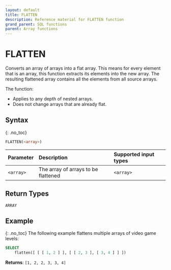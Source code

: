 ```yaml
---
layout: default
title: FLATTEN
description: Reference material for FLATTEN function
grand_parent: SQL functions
parent: Array functions
---
```


# FLATTEN

Converts an array of arrays into a flat array. This means for every element that is an array, this function extracts its elements into the new array. The resulting flattened array contains all the elements from all source arrays.

The function:

* Applies to any depth of nested arrays.
* Does not change arrays that are already flat.

## Syntax
{: .no_toc}

```sql
FLATTEN(<array>)
```

| Parameter       | Description                          | Supported input types | 
| :--------------- | :------------------------------------ |:------|
| `<array>` | The array of arrays to be flattened | `<array>` | 

## Return Types
`ARRAY`

## Example
{: .no_toc}
The following example flattens multiple arrays of video game levels: 

```sql
SELECT
	flatten([ [ [ 1, 2 ] ], [ [ 2, 3 ], [ 3, 4 ] ] ])
```

**Returns**: `[1, 2, 2, 3, 3, 4]`
